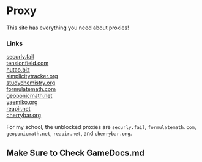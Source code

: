 # Proxy
This site has everything you need about proxies!

<!-- https://sites.google.com/view/emsproksy/ -->

### Links

[securly.fail](https://securly.fail/)
<br>
[tensionfield.com](https://tensionfield.com/)
<br>
[hutao.biz](https://hutao.biz/)
<br>
[simplicitytracker.org](https://simplicitytracker.org/)
<br>
[studychemistry.org](https://studychemistry.org/)
<br>
[formulatemath.com](https://formulatemath.com/)
<br>
[geoponicmath.net](https://geoponicmath.net/)
<br>
[yaemiko.org](https://yaemiko.org/)
<br>
[reapir.net](https://reapir.net/)
<br>
[cherrybar.org](https://cherrybar.org/)


For my school, the unblocked proxies are `securly.fail`, `formulatemath.com`, `geoponicmath.net`, `reapir.net`, and `cherrybar.org`.

## Make Sure to Check GameDocs.md
